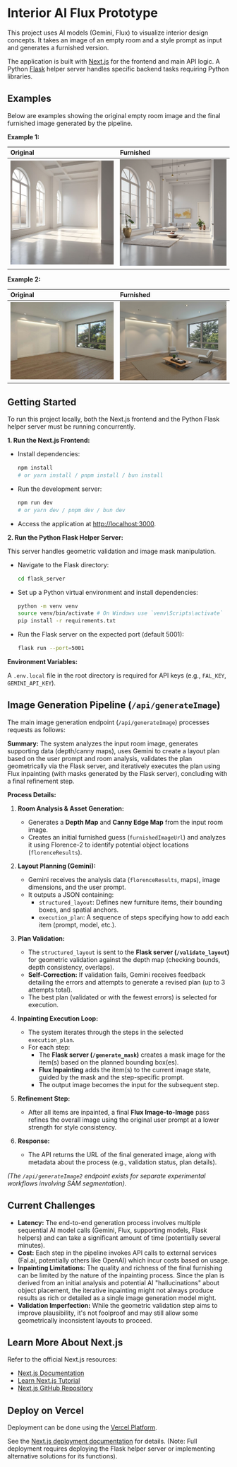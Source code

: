 # Interior AI Flux Prototype

This project uses AI models (Gemini, Flux) to visualize interior design concepts. It takes an image of an empty room and a style prompt as input and generates a furnished version.

The application is built with [Next.js](https://nextjs.org) for the frontend and main API logic. A Python [Flask](https://flask.palletsprojects.com/) helper server handles specific backend tasks requiring Python libraries.

## Examples

Below are examples showing the original empty room image and the final furnished image generated by the pipeline.

**Example 1:**

| Original                       | Furnished                          |
| :----------------------------- | :--------------------------------- |
| <img src="public/demo-photos/original-image1.png" alt="Original Image 1" width="400"> | <img src="public/demo-photos/after-image1.png" alt="Furnished Image 1" width="400"> |

**Example 2:**

| Original                       | Furnished                          |
| :----------------------------- | :--------------------------------- |
| <img src="public/demo-photos/original-image2.jpeg" alt="Original Image 2" width="400"> | <img src="public/demo-photos/after-image2.png" alt="Furnished Image 2" width="400"> |

## Getting Started

To run this project locally, both the Next.js frontend and the Python Flask helper server must be running concurrently.

**1. Run the Next.js Frontend:**

*   Install dependencies:
    ```bash
    npm install
    # or yarn install / pnpm install / bun install
    ```
*   Run the development server:
    ```bash
    npm run dev
    # or yarn dev / pnpm dev / bun dev
    ```
*   Access the application at [http://localhost:3000](http://localhost:3000).

**2. Run the Python Flask Helper Server:**

This server handles geometric validation and image mask manipulation.

*   Navigate to the Flask directory:
    ```bash
    cd flask_server
    ```
*   Set up a Python virtual environment and install dependencies:
    ```bash
    python -m venv venv
    source venv/bin/activate # On Windows use `venv\Scripts\activate`
    pip install -r requirements.txt
    ```
*   Run the Flask server on the expected port (default 5001):
    ```bash
    flask run --port=5001
    ```

**Environment Variables:**

A `.env.local` file in the root directory is required for API keys (e.g., `FAL_KEY`, `GEMINI_API_KEY`).

## Image Generation Pipeline (`/api/generateImage`)

The main image generation endpoint (`/api/generateImage`) processes requests as follows:

**Summary:** The system analyzes the input room image, generates supporting data (depth/canny maps), uses Gemini to create a layout plan based on the user prompt and room analysis, validates the plan geometrically via the Flask server, and iteratively executes the plan using Flux inpainting (with masks generated by the Flask server), concluding with a final refinement step.

**Process Details:**

1.  **Room Analysis & Asset Generation:**
    *   Generates a **Depth Map** and **Canny Edge Map** from the input room image.
    *   Creates an initial furnished guess (`furnishedImageUrl`) and analyzes it using Florence-2 to identify potential object locations (`florenceResults`).

2.  **Layout Planning (Gemini):**
    *   Gemini receives the analysis data (`florenceResults`, maps), image dimensions, and the user prompt.
    *   It outputs a JSON containing:
        *   `structured_layout`: Defines new furniture items, their bounding boxes, and spatial anchors.
        *   `execution_plan`: A sequence of steps specifying how to add each item (prompt, model, etc.).

3.  **Plan Validation:**
    *   The `structured_layout` is sent to the **Flask server (`/validate_layout`)** for geometric validation against the depth map (checking bounds, depth consistency, overlaps).
    *   **Self-Correction:** If validation fails, Gemini receives feedback detailing the errors and attempts to generate a revised plan (up to 3 attempts total).
    *   The best plan (validated or with the fewest errors) is selected for execution.

4.  **Inpainting Execution Loop:**
    *   The system iterates through the steps in the selected `execution_plan`.
    *   For each step:
        *   The **Flask server (`/generate_mask`)** creates a mask image for the item(s) based on the planned bounding box(es).
        *   **Flux Inpainting** adds the item(s) to the current image state, guided by the mask and the step-specific prompt.
        *   The output image becomes the input for the subsequent step.

5.  **Refinement Step:**
    *   After all items are inpainted, a final **Flux Image-to-Image** pass refines the overall image using the original user prompt at a lower strength for style consistency.

6.  **Response:**
    *   The API returns the URL of the final generated image, along with metadata about the process (e.g., validation status, plan details).

*(The `/api/generateImage2` endpoint exists for separate experimental workflows involving SAM segmentation).*

## Current Challenges

*   **Latency:** The end-to-end generation process involves multiple sequential AI model calls (Gemini, Flux, supporting models, Flask helpers) and can take a significant amount of time (potentially several minutes).
*   **Cost:** Each step in the pipeline invokes API calls to external services (Fal.ai, potentially others like OpenAI) which incur costs based on usage.
*   **Inpainting Limitations:** The quality and richness of the final furnishing can be limited by the nature of the inpainting process. Since the plan is derived from an initial analysis and potential AI "hallucinations" about object placement, the iterative inpainting might not always produce results as rich or detailed as a single image generation model might.
*   **Validation Imperfection:** While the geometric validation step aims to improve plausibility, it's not foolproof and may still allow some geometrically inconsistent layouts to proceed.

## Learn More About Next.js

Refer to the official Next.js resources:

- [Next.js Documentation](https://nextjs.org/docs)
- [Learn Next.js Tutorial](https://nextjs.org/learn)
- [Next.js GitHub Repository](https://github.com/vercel/next.js)

## Deploy on Vercel

Deployment can be done using the [Vercel Platform](https://vercel.com/new?utm_medium=default-template&filter=next.js&utm_source=create-next-app&utm_campaign=create-next-app-readme).

See the [Next.js deployment documentation](https://nextjs.org/docs/app/building-your-application/deploying) for details.
(Note: Full deployment requires deploying the Flask helper server or implementing alternative solutions for its functions).
